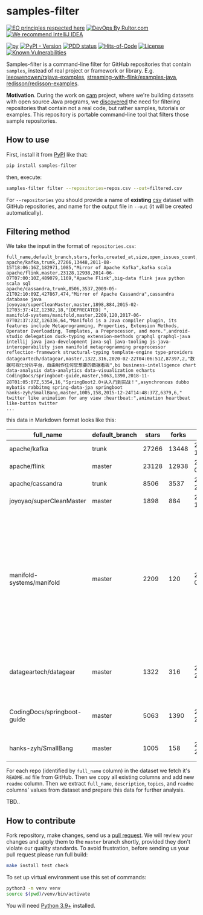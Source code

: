 # samples-filter

[![EO principles respected here](https://www.elegantobjects.org/badge.svg)](https://www.elegantobjects.org)
[![DevOps By Rultor.com](http://www.rultor.com/b/h1alexbel/samples-filter)](http://www.rultor.com/p/h1alexbel/samples-filter)
[![We recommend IntelliJ IDEA](https://www.elegantobjects.org/intellij-idea.svg)](https://www.jetbrains.com/idea/)

[![py](https://github.com/h1alexbel/samples-filter/actions/workflows/py.yml/badge.svg)](https://github.com/h1alexbel/samples-filter/actions/workflows/py.yml)
[![PyPI - Version](https://img.shields.io/pypi/v/samples-filter)](https://pypi.org/project/samples-filter)
[![PDD status](http://www.0pdd.com/svg?name=h1alexbel/samples-filter)](http://www.0pdd.com/p?name=h1alexbel/samples-filter)
[![Hits-of-Code](https://hitsofcode.com/github/h1alexbel/samples-filter)](https://hitsofcode.com/view/github/h1alexbel/samples-filter)
[![License](https://img.shields.io/badge/license-MIT-green.svg)](https://github.com/h1alexbel/samples-filter/blob/master/LICENSE.txt)
[![Known Vulnerabilities](https://snyk.io/test/github/h1alexbel/samples-filter/badge.svg)](https://snyk.io/test/github/h1alexbel/samples-filter)

Samples-filter is a command-line filter
for GitHub repositories that contain `samples`,
instead of real project or framework or library.
E.g. [leeowenowen/rxjava-examples](https://github.com/leeowenowen/rxjava-examples),
[streaming-with-flink/examples-java](https://github.com/streaming-with-flink/examples-java),
[redisson/redisson-examples](https://github.com/redisson/redisson-examples).

**Motivation**. During the work on [cam](https://github.com/yegor256/cam) project,
where we're building datasets with open source Java programs,
we [discovered](https://github.com/yegor256/cam/issues/227)
the need for filtering repositories that contain
not a real code, but rather samples, tutorials or examples.
This repository is portable command-line tool that filters those
sample repositories.

## How to use

First, install it from [PyPI](https://pypi.org/project/samples-filter) like that:

```bash
pip install samples-filter
```

then, execute:

```bash
samples-filter filter --repositories=repos.csv --out=filtered.csv
```

For `--repositories` you should provide a name of **existing** [csv](https://en.wikipedia.org/wiki/Comma-separated_values)
dataset with GitHub repositories, and name for the output file in `--out`
(it will be created automatically).

## Filtering method

We take the input in the format of `repositories.csv`:

```csv
full_name,default_branch,stars,forks,created_at,size,open_issues_count,description,topics
apache/kafka,trunk,27266,13448,2011-08-15T18:06:16Z,182971,1085,"Mirror of Apache Kafka",kafka scala
apache/flink,master,23128,12938,2014-06-07T07:00:10Z,489079,1169,"Apache Flink",big-data flink java python scala sql
apache/cassandra,trunk,8506,3537,2009-05-21T02:10:09Z,427867,474,"Mirror of Apache Cassandra",cassandra database java
joyoyao/superCleanMaster,master,1898,884,2015-02-12T03:37:41Z,12302,18,"[DEPRECATED] ",
manifold-systems/manifold,master,2209,120,2017-06-07T02:37:23Z,126336,64,"Manifold is a Java compiler plugin, its features include Metaprogramming, Properties, Extension Methods, Operator Overloading, Templates, a Preprocessor, and more.",android-studio delegation duck-typing extension-methods graphql graphql-java intellij java java-development java-sql java-tooling js-java-interoperability json manifold metaprogramming preprocessor reflection-framework structural-typing template-engine type-providers
datageartech/datagear,master,1322,316,2020-02-22T04:06:51Z,87397,2,"数据可视化分析平台，自由制作任何您想要的数据看板",bi business-intelligence chart data-analysis data-analytics data-visualization echarts
CodingDocs/springboot-guide,master,5063,1390,2018-11-28T01:05:07Z,5354,16,"SpringBoot2.0+从入门到实战！",asynchronous dubbo mybatis rabbitmq spring-data-jpa springboot
hanks-zyh/SmallBang,master,1005,158,2015-12-24T14:48:37Z,6379,6,"  twitter like animation for any view :heartbeat:",animation heartbeat like-button twitter
...
```

this data in Markdown format looks like this:

| full_name                   | default_branch | stars | forks | created_at           | size   | open_issues_count | description                                                                                                                                                         | topics                                                                                                                                                                                                                                                                      |
|-----------------------------|----------------|-------|-------|----------------------|--------|-------------------|---------------------------------------------------------------------------------------------------------------------------------------------------------------------|-----------------------------------------------------------------------------------------------------------------------------------------------------------------------------------------------------------------------------------------------------------------------------|
| apache/kafka                | trunk          | 27266 | 13448 | 2011-08-15T18:06:16Z | 182971 | 1085              | Mirror of Apache Kafka                                                                                                                                              | kafka scala                                                                                                                                                                                                                                                                 |
| apache/flink                | master         | 23128 | 12938 | 2014-06-07T07:00:10Z | 489079 | 1169              | Apache Flink                                                                                                                                                        | big-data flink java python scala sql                                                                                                                                                                                                                                        |
| apache/cassandra            | trunk          | 8506  | 3537  | 2009-05-21T02:10:09Z | 427867 | 474               | Mirror of Apache Cassandra                                                                                                                                          | cassandra database java                                                                                                                                                                                                                                                     |
| joyoyao/superCleanMaster    | master         | 1898  | 884   | 2015-02-12T03:37:41Z | 12302  | 18                | [DEPRECATED]                                                                                                                                                        |                                                                                                                                                                                                                                                                             |
| manifold-systems/manifold   | master         | 2209  | 120   | 2017-06-07T02:37:23Z | 126336 | 64                | Manifold is a Java compiler plugin, its features include Metaprogramming, Properties, Extension Methods, Operator Overloading, Templates, a Preprocessor, and more. | android-studio delegation duck-typing extension-methods graphql graphql-java intellij java java-development java-sql java-tooling js-java-interoperability json manifold metaprogramming preprocessor reflection-framework structural-typing template-engine type-providers |
| datageartech/datagear       | master         | 1322  | 316   | 2020-02-22T04:06:51Z | 87397  | 2                 | 数据可视化分析平台，自由制作任何您想要的数据看板                                                                                                                                            | bi business-intelligence chart data-analysis data-analytics data-visualization echarts                                                                                                                                                                                      |
| CodingDocs/springboot-guide | master         | 5063  | 1390  | 2018-11-28T01:05:07Z | 5354   | 16                | SpringBoot2.0+从入门到实战！                                                                                                                                               | asynchronous dubbo mybatis rabbitmq spring-data-jpa springboot                                                                                                                                                                                                              |
| hanks-zyh/SmallBang         | master         | 1005  | 158   | 2015-12-24T14:48:37Z | 6379   | 6                 | twitter like animation for any view :heartbeat:                                                                                                                     | animation heartbeat like-button twitter                                                                                                                                                                                                                                     |

For each repo (identified by `full_name` column) in the dataset we fetch it's
`README.md` file from GitHub. Then we copy all existing columns and add
new `readme` column. Then we extract `full_name`, `description`,
`topics`, and `readme` columns' values from dataset and prepare this data
for further analysis.

TBD..

## How to contribute

Fork repository, make changes, send us a [pull request](https://www.yegor256.com/2014/04/15/github-guidelines.html).
We will review your changes and apply them to the `master` branch shortly,
provided they don't violate our quality standards. To avoid frustration,
before sending us your pull request please run full build:

```bash
make install test check
```

To set up virtual environment use this set of commands:

```bash
python3 -m venv venv
source $(pwd)/venv/bin/activate
```

You will need [Python 3.9+](https://www.python.org/downloads/release/python-390)
installed.
